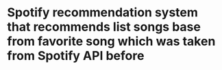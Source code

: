 #  Spotify recommendation system that recommends list songs base from favorite song which was taken from Spotify API before

